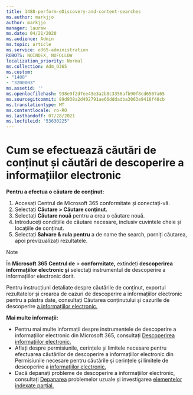 ```yaml
---
title: 1488-perform-eDiscovery-and-content-searches
ms.author: markjjo
author: markjjo
manager: lauraw
ms.date: 04/21/2020
ms.audience: Admin
ms.topic: article
ms.service: o365-administration
ROBOTS: NOINDEX, NOFOLLOW
localization_priority: Normal
ms.collection: Adm_O365
ms.custom:
- "1488"
- "3200003"
ms.assetid: ''
ms.openlocfilehash: 938e9f2d7ee43e3a2b8c3356afb90f8cd6507a65
ms.sourcegitcommit: 89d938a2d402791ae66dddadba3063e9418f48cb
ms.translationtype: MT
ms.contentlocale: ro-RO
ms.lasthandoff: 07/28/2021
ms.locfileid: "53630225"
---
```

# <a name="how-to-perform-content-searches-and-ediscovery-searches"></a>Cum se efectuează căutări de conținut și căutări de descoperire a informațiilor electronic

**Pentru a efectua o căutare de conținut:**

1. Accesați Centrul de Microsoft 365 conformitate și conectați-vă.
2. Selectați **Căutare > Căutare conținut.**
3. Selectați **Căutare nouă** pentru a crea o căutare nouă.
4. Introduceți condițiile de căutare necesare, inclusiv cuvintele cheie și locațiile de conținut.
5. Selectați **Salvare & rula pentru** a de name the search, porniți căutarea, apoi previzualizați rezultatele.

> [!NOTE]
> În **Microsoft 365 Centrul de**  >  **conformitate,** extindeți **descoperirea informațiilor electronic și** selectați instrumentul de descoperire a informațiilor electronic dorit.

Pentru instrucțiuni detaliate despre căutările de conținut, exportul rezultatelor și [](/microsoft-365/compliance/content-search) crearea de cazuri de descoperire a informațiilor electronic pentru a păstra date, consultați Căutarea conținutului și cazurile de descoperire [a informațiilor electronic.](/microsoft-365/compliance/ediscovery-cases)

**Mai multe informații:**

- Pentru mai multe informații despre instrumentele de descoperire a informațiilor electronic din Microsoft 365, consultați [Descoperirea informațiilor electronic.](/microsoft-365/compliance/ediscovery)
- Aflați despre permisiunile, cerințele și limitele necesare [](/microsoft-365/compliance/assign-ediscovery-permissions) pentru efectuarea căutărilor de descoperire a informațiilor electronic din Permisiunile necesare pentru căutările și cerințele și limitele de descoperire a [informațiilor electronic.](/microsoft-365/compliance/limits-for-content-search)
- Dacă depanați probleme de descoperire a informațiilor electronic, consultați [Depanarea](/microsoft-365/compliance/ediscovery-troubleshooting-common-issues) problemelor uzuale și investigarea [elementelor indexate parțial.](/microsoft-365/compliance/investigating-partially-indexed-items-in-ediscovery)
